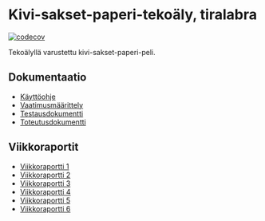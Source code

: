 # Kivi-sakset-paperi-tekoäly, tiralabra

[![codecov](https://codecov.io/gh/TheJiahao/kivi-sakset-paperi-tekoaly/branch/main/graph/badge.svg?token=RBLETVT7VW)](https://codecov.io/gh/TheJiahao/kivi-sakset-paperi-tekoaly)

Tekoälyllä varustettu kivi-sakset-paperi-peli.

## Dokumentaatio

- [Käyttöohje](dokumentaatio/kayttoohje.md)
- [Vaatimusmäärittely](dokumentaatio/vaatimusmaarittely.md)
- [Testausdokumentti](dokumentaatio/testausdokumentti.md)
- [Toteutusdokumentti](dokumentaatio/toteutusdokumentti.md)

## Viikkoraportit

- [Viikkoraportti 1](dokumentaatio/viikkoraportit/viikkoraportti1.md)
- [Viikkoraportti 2](dokumentaatio/viikkoraportit/viikkoraportti2.md)
- [Viikkoraportti 3](dokumentaatio/viikkoraportit/viikkoraportti3.md)
- [Viikkoraportti 4](dokumentaatio/viikkoraportit/viikkoraportti4.md)
- [Viikkoraportti 5](dokumentaatio/viikkoraportit/viikkoraportti5.md)
- [Viikkoraportti 6](dokumentaatio/viikkoraportit/viikkoraportti6.md)

